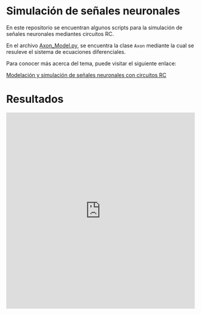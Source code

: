 # Simulación de señales neuronales

En este repositorio se encuentran algunos scripts para la simulación de señales neuronales mediantes circuitos RC.

En el archivo [Axon_Model.py](https://github.com/Luis2501/Neural-signal-simulation/blob/main/Axon_Model.py), se encuentra la clase `Axon` mediante la cual se resuleve el sistema de ecuaciones diferenciales. 

Para conocer más acerca del tema, puede visitar el siguiente enlace:

[Modelación y simulación de señales neuronales con circuitos RC](https://nbviewer.jupyter.org/github/Luis2501/Neural-signal-simulation/blob/main/Modelaci%C3%B3n%20y%20simulaci%C3%B3n%20de%20se%C3%B1ales%20neuronales%20con%20circuitos%20RC.ipynb)

# Resultados

<div>

<iframe id="igraph" scrolling="no" style="border:none;" seamless="seamless" src="https://plotly.com/~luis2501/1.embed" height="525" width="100%"></iframe>

</div>
